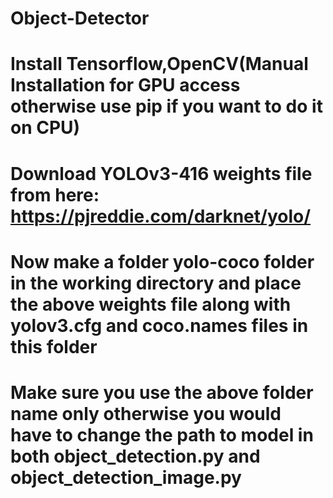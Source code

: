 # Object-Detector



# Install Tensorflow,OpenCV(Manual Installation for GPU access otherwise use pip if you want to do it on CPU)

# Download YOLOv3-416 weights file from here: https://pjreddie.com/darknet/yolo/

# Now make a folder yolo-coco folder in the working directory and place the above weights file along with yolov3.cfg and coco.names files in this folder

# Make sure you use the above folder name only otherwise you would have to change the path to model in both object_detection.py and object_detection_image.py

